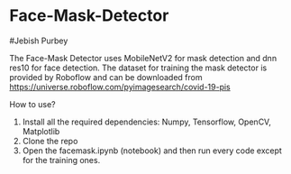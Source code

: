 # Face-Mask-Detector
#Jebish Purbey

The Face-Mask Detector uses MobileNetV2 for mask detection and dnn res10 for face detection.
The dataset for training the mask detector is provided by Roboflow and can be downloaded from https://universe.roboflow.com/pyimagesearch/covid-19-pis

How to use?
1. Install all the required dependencies:
   Numpy, Tensorflow, OpenCV, Matplotlib
2. Clone the repo
3. Open the facemask.ipynb (notebook) and then run every code except for the training ones.
